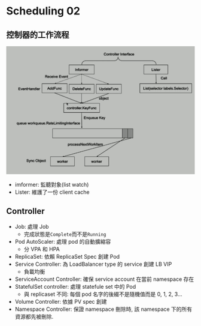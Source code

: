 # Scheduling 02

## 控制器的工作流程

![控制器的工作流程](pic/控制器的工作流程.png)

- imformer: 監聽對象(list watch)
- Lister: 維護了一份 client cache

## Controller

- Job: 處理 Job
  - 完成狀態是`Complete`而不是`Running`
- Pod AutoScaler: 處理 pod 的自動擴縮容
  - 分 VPA 和 HPA
- ReplicaSet: 依賴 ReplicaSet Spec 創建 Pod
- Service Controller: 為 LoadBalancer type 的 service 創建 LB VIP
  - 負載均衡
- ServiceAccount Controller: 確保 service account 在當前 namespace 存在
- StatefulSet controller: 處理 statefule set 中的 Pod
  - 與 replicaset 不同: 每個 pod 名字的後綴不是隨機值而是 0, 1, 2, 3...
- Volume Controller: 依據 PV spec 創建
- Namespace Controller: 保證 namespace 刪除時, 該 namespace 下的所有資源都先被刪除.

